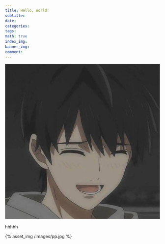 ```yaml
---
title: Hello, World!
subtitle:
date:
categories: 
tags: 
math: true
index_img:
banner_img: 
comment: 
---
```

![](/images/hh.jpg)

hhhhh

{% asset_img /images/pp.jpg %}
